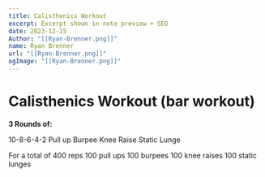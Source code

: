 ```yaml
---
title: Calisthenics Workout
excerpt: Excerpt shown in note preview + SEO
date: 2023-12-15
Author: "[[Ryan-Brenner.png]]"
name: Ryan Brenner
url: "[[Ryan-Brenner.png]]"
ogImage: "[[Ryan-Brenner.png]]"
---
```


# Calisthenics Workout (bar workout)

**3 Rounds of:**

10-8-6-4-2
	Pull up
	Burpee
	Knee Raise
	Static Lunge
    
For a total of 400 reps
	100 pull ups
	100 burpees
	100 knee raises
	100 static lunges